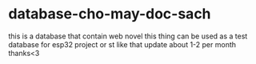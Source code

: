 # database-cho-may-doc-sach
this is a database that contain web novel
this thing can be used as a test database for esp32 project or st like that
update about 1-2 per month
thanks<3
